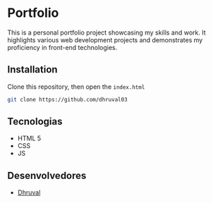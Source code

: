 # Portfolio

This is a personal portfolio project showcasing my skills and work. It highlights various web development projects and demonstrates my proficiency in front-end technologies.

## Installation

Clone this repository, then open the `index.html`

```bash
git clone https://github.com/dhruval03
```

## Tecnologias

- HTML 5
- CSS
- JS

## Desenvolvedores
* [Dhruval](https://github.com/dhruval03)


